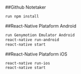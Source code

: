 ##Github Notetaker
```bash
run npm install
```

##React-Native Plataform Android
```bash
run Genymotion Emulator Android
react-native run-android
react-native start
```

##React-Native Plataform iOS
```bash
react-native run-ios
react-native start
```
